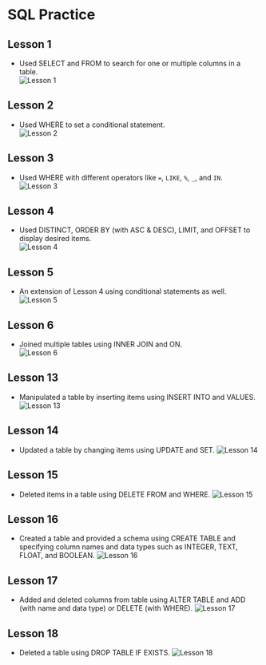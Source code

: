 # SQL Practice

## Lesson 1

* Used SELECT and FROM to search for one or multiple columns in a table.  
![Lesson 1](images/SQL1.png)

## Lesson 2

* Used WHERE to set a conditional statement.  
![Lesson 2](images/SQL2.png)

## Lesson 3

* Used WHERE with different operators like `=`, `LIKE`, `%`, `_`, and `IN`.  
![Lesson 3](./images/SQL3.png)

## Lesson 4

* Used DISTINCT, ORDER BY (with ASC & DESC), LIMIT, and OFFSET to display desired items.  
![Lesson 4](./images/SQL4.png)

## Lesson 5

* An extension of Lesson 4 using conditional statements as well.  
![Lesson 5](/images/SQL5.png)

## Lesson 6

* Joined multiple tables using INNER JOIN and ON.  
![Lesson 6](/images/SQL6.png)

## Lesson 13

* Manipulated a table by inserting items using INSERT INTO and VALUES.
![Lesson 13](/images/SQL13.png)

## Lesson 14

* Updated a table by changing items using UPDATE and SET.
![Lesson 14](./images/SQL14.png)

## Lesson 15

* Deleted items in a table using DELETE FROM and WHERE.
![Lesson 15](/images/SQL15.png)

## Lesson 16

* Created a table and provided a schema using CREATE TABLE and specifying column names and data types such as INTEGER, TEXT, FLOAT, and BOOLEAN.
![Lesson 16](/images/SQL16.png)

## Lesson 17

* Added and deleted columns from table using ALTER TABLE and ADD (with name and data type) or DELETE (with WHERE).
![Lesson 17](/images/SQL17.png)

## Lesson 18

* Deleted a table using DROP TABLE IF EXISTS.
![Lesson 18](/images/SQL18.png)

